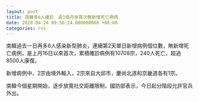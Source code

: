 ```yaml
---
layout: post
title: 南韓多6人確診　逾1個月來首次無新增死亡病例
date: 2020-04-24 09:56:24.000000000 +08:00
categories: rss
---
```


南韓過去一日再多6人感染新型肺炎，連續第2天單日新增病例個位數，無新增死亡病例，是上月16日以來首次，累積確診病例有10708宗，240人死亡，超過8500人康復。

新增病例中，2宗由境外輸入，2宗來自大邱市，慶尚北道和京畿道各有1宗。

南韓今個星期開始，逐步放寬社交距離限制，國防部表示，今日起分階段允許官兵外出。
